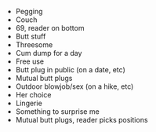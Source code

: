 - Pegging
- Couch
- 69, reader on bottom
- Butt stuff
- Threesome
- Cum dump for a day
- Free use
- Butt plug in public (on a date, etc)
- Mutual butt plugs
- Outdoor blowjob/sex (on a hike, etc)
- Her choice
- Lingerie
- Something to surprise me
- Mutual butt plugs, reader picks positions